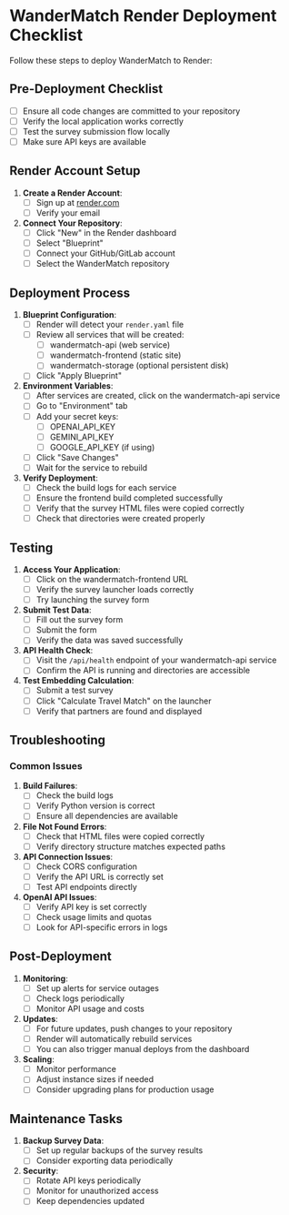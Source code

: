 # WanderMatch Render Deployment Checklist

Follow these steps to deploy WanderMatch to Render:

## Pre-Deployment Checklist

- [ ] Ensure all code changes are committed to your repository
- [ ] Verify the local application works correctly
- [ ] Test the survey submission flow locally
- [ ] Make sure API keys are available

## Render Account Setup

1. **Create a Render Account**:
   - [ ] Sign up at [render.com](https://render.com)
   - [ ] Verify your email

2. **Connect Your Repository**:
   - [ ] Click "New" in the Render dashboard
   - [ ] Select "Blueprint"
   - [ ] Connect your GitHub/GitLab account
   - [ ] Select the WanderMatch repository

## Deployment Process

1. **Blueprint Configuration**:
   - [ ] Render will detect your `render.yaml` file
   - [ ] Review all services that will be created:
     - [ ] wandermatch-api (web service)
     - [ ] wandermatch-frontend (static site)
     - [ ] wandermatch-storage (optional persistent disk)
   - [ ] Click "Apply Blueprint"

2. **Environment Variables**:
   - [ ] After services are created, click on the wandermatch-api service
   - [ ] Go to "Environment" tab
   - [ ] Add your secret keys:
     - [ ] OPENAI_API_KEY
     - [ ] GEMINI_API_KEY
     - [ ] GOOGLE_API_KEY (if using)
   - [ ] Click "Save Changes"
   - [ ] Wait for the service to rebuild

3. **Verify Deployment**:
   - [ ] Check the build logs for each service
   - [ ] Ensure the frontend build completed successfully
   - [ ] Verify that the survey HTML files were copied correctly
   - [ ] Check that directories were created properly

## Testing

1. **Access Your Application**:
   - [ ] Click on the wandermatch-frontend URL
   - [ ] Verify the survey launcher loads correctly
   - [ ] Try launching the survey form

2. **Submit Test Data**:
   - [ ] Fill out the survey form
   - [ ] Submit the form
   - [ ] Verify the data was saved successfully

3. **API Health Check**:
   - [ ] Visit the `/api/health` endpoint of your wandermatch-api service
   - [ ] Confirm the API is running and directories are accessible

4. **Test Embedding Calculation**:
   - [ ] Submit a test survey
   - [ ] Click "Calculate Travel Match" on the launcher
   - [ ] Verify that partners are found and displayed

## Troubleshooting

### Common Issues

1. **Build Failures**:
   - [ ] Check the build logs
   - [ ] Verify Python version is correct
   - [ ] Ensure all dependencies are available

2. **File Not Found Errors**:
   - [ ] Check that HTML files were copied correctly
   - [ ] Verify directory structure matches expected paths

3. **API Connection Issues**:
   - [ ] Check CORS configuration
   - [ ] Verify the API URL is correctly set
   - [ ] Test API endpoints directly

4. **OpenAI API Issues**:
   - [ ] Verify API key is set correctly
   - [ ] Check usage limits and quotas
   - [ ] Look for API-specific errors in logs

## Post-Deployment

1. **Monitoring**:
   - [ ] Set up alerts for service outages
   - [ ] Check logs periodically
   - [ ] Monitor API usage and costs

2. **Updates**:
   - [ ] For future updates, push changes to your repository
   - [ ] Render will automatically rebuild services
   - [ ] You can also trigger manual deploys from the dashboard

3. **Scaling**:
   - [ ] Monitor performance
   - [ ] Adjust instance sizes if needed
   - [ ] Consider upgrading plans for production usage

## Maintenance Tasks

1. **Backup Survey Data**:
   - [ ] Set up regular backups of the survey results
   - [ ] Consider exporting data periodically

2. **Security**:
   - [ ] Rotate API keys periodically
   - [ ] Monitor for unauthorized access
   - [ ] Keep dependencies updated 
